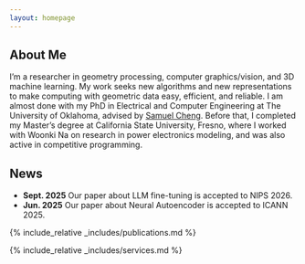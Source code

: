 ```yaml
---
layout: homepage
---
```


## About Me

I’m a researcher in geometry processing, computer graphics/vision, and 3D machine learning. My work seeks new algorithms and new representations to make computing with geometric data easy, efficient, and reliable.
I am almost done with my PhD in Electrical and Computer Engineering at The University of Oklahoma, advised by <a href="https://samuelcheng.us/index.html" class="prof-link" target="_blank">
Samuel Cheng</a>. Before that, I completed my Master’s degree at California State University, Fresno, where I worked with Woonki Na on research in power electronics modeling, and was also active in competitive programming.



## News

- **Sept. 2025** Our paper about LLM fine-tuning is accepted to NIPS 2026.
- **Jun. 2025** Our paper about Neural Autoencoder is accepted to ICANN 2025.

{% include_relative _includes/publications.md %}

{% include_relative _includes/services.md %}
